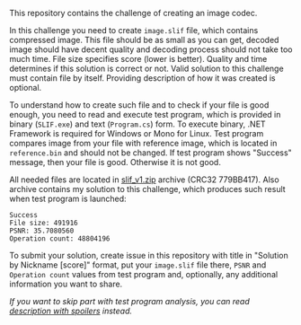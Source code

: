 This repository contains the challenge of creating an image codec.

In this challenge you need to create `image.slif` file, which contains compressed image. This file should be as small as you can get, decoded image should have decent quality and decoding process should not take too much time. File size specifies score (lower is better). Quality and time determines if this solution is correct or not. Valid solution to this challenge must contain file by itself. Providing description of how it was created is optional.

To understand how to create such file and to check if your file is good enough, you need to read and execute test program, which is provided in binary (`SLIF.exe`) and text (`Program.cs`) form. To execute binary, .NET Framework is required for Windows or Mono for Linux. Test program compares image from your file with reference image, which is located in `reference.bin` and should not be changed. If test program shows "Success" message, then your file is good. Otherwise it is not good.

All needed files are located in [slif_v1.zip](https://github.com/Vort/SLIF/raw/bc6269bb978802bef4738c201b78f46353b58fb4/slif_v1.zip) archive (CRC32 779BB417). Also archive contains my solution to this challenge, which produces such result when test program is launched:
```
Success
File size: 491916
PSNR: 35.7080560
Operation count: 48804196
```

To submit your solution, create issue in this repository with title in "Solution by Nickname [score]" format, put your `image.slif` file there, `PSNR` and `Operation count` values from test program and, optionally, any additional information you want to share.

_If you want to skip part with test program analysis, you can read [description with spoilers](https://github.com/Vort/SLIF/blob/spoilers/README.md) instead._